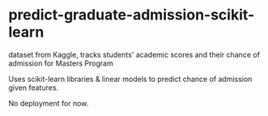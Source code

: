 # predict-graduate-admission-scikit-learn
dataset from Kaggle, tracks students' academic scores and their chance of admission for Masters Program

Uses scikit-learn libraries & linear models to predict chance of admission given features.

No deployment for now.

